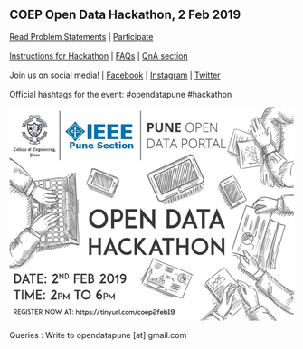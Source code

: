 ## COEP Open Data Hackathon, 2 Feb 2019

[Read Problem Statements](https://github.com/opendatapune/Problem-Statements/wiki) | [Participate](https://github.com/opendatapune/Problem-Statements/issues) 
<br><br>
[Instructions for Hackathon](Instructions.md) | [FAQs](FAQs.md) | [QnA section](https://github.com/opendatapune/QnA/issues)
<br><br>
Join us on social media! | [Facebook](https://www.facebook.com/events/526818307723959/) | [Instagram](https://www.instagram.com/opendatapune/) | [Twitter](https://www.twitter.com/opendatapune)
<br><br>
Official hashtags for the event: #opendatapune #hackathon

![poster](coep2feb_v2.jpg)

Queries : Write to opendatapune [at] gmail.com
